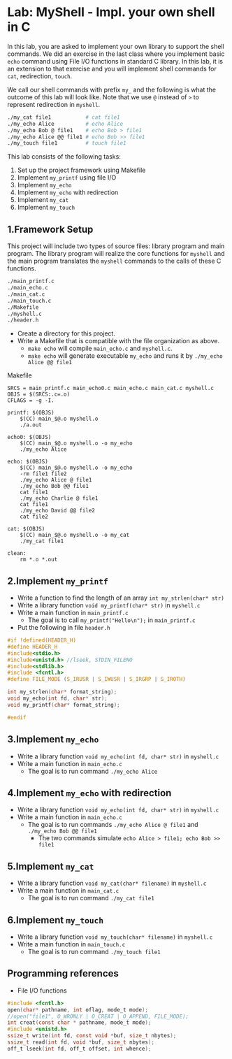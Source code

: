 Lab: MyShell - Impl. your own shell in C
===

In this lab, you are asked to implement your own library to support the shell commands. We did an exercise in the last class where you implement basic `echo` command using File I/O functions in standard C library. In this lab, it is an extension to that exercise and you will implement shell commands for `cat`, redirection, `touch`. 

We call our shell commands with prefix `my_` and the following is what the outcome of this lab will look like. Note that we use `@` instead of `>` to represent redirection in `myshell`.

```bash
./my_cat file1           # cat file1
./my_echo Alice          # echo Alice
./my_echo Bob @ file1    # echo Bob > file1
./my_echo Alice @@ file1 # echo Bob >> file1
./my_touch file1         # touch file1
```

This lab consists of the following tasks:

1. Set up the project framework using Makefile
2. Implement `my_printf` using file I/O
3. Implement `my_echo` 
4. Implement `my_echo` with redirection
5. Implement `my_cat`
6. Implement `my_touch`

1.Framework Setup
---

This project will include two types of source files: library program and main program. The library program will realize the core functions for `myshell` and the main program translates the `myshell` commands to the calls of these C functions.

```bash
./main_printf.c
./main_echo.c
./main_cat.c
./main_touch.c
./Makefile
./myshell.c
./header.h
```

- Create a directory for this project.
- Write a Makefile that is compatible with the file organization as above. 
    - `make echo` will compile `main_echo.c` and `myshell.c`.
    - `make echo` will generate executable `my_echo` and runs it by `./my_echo Alice @@ file1`

Makefile

```
SRCS = main_printf.c main_echo0.c main_echo.c main_cat.c myshell.c
OBJS = $(SRCS:.c=.o)
CFLAGS = -g -I.

printf: $(OBJS)
	$(CC) main_$@.o myshell.o 
	./a.out

echo0: $(OBJS)
	$(CC) main_$@.o myshell.o -o my_echo
	./my_echo Alice

echo: $(OBJS)
	$(CC) main_$@.o myshell.o -o my_echo
	-rm file1 file2
	./my_echo Alice @ file1
	./my_echo Bob @@ file1
	cat file1
	./my_echo Charlie @ file1
	cat file1
	./my_echo David @@ file2
	cat file2

cat: $(OBJS)
	$(CC) main_$@.o myshell.o -o my_cat
	./my_cat file1

clean:
	rm *.o *.out
```

2.Implement `my_printf` 
---

- Write a function to find the length of an array `int my_strlen(char* str)`
- Write a library function `void my_printf(char* str)` in `myshell.c`
- Write a main function in `main_printf.c`
    - The goal is to call `my_printf("Hello\n");` in  `main_printf.c`
- Put the following in file `header.h`

```c
#if !defined(HEADER_H)
#define HEADER_H
#include<stdio.h>
#include<unistd.h> //lseek, STDIN_FILENO
#include<stdlib.h>
#include <fcntl.h>
#define FILE_MODE (S_IRUSR | S_IWUSR | S_IRGRP | S_IROTH)

int my_strlen(char* format_string);
void my_echo(int fd, char* str);
void my_printf(char* format_string);

#endif
```

3.Implement `my_echo` 
---

- Write a library function `void my_echo(int fd, char* str)` in `myshell.c`
- Write a main function in `main_echo.c`
    - The goal is to run command `./my_echo Alice`

4.Implement `my_echo` with redirection
---

- Write a library function `void my_echo(int fd, char* str)` in `myshell.c`
- Write a main function in `main_echo.c`
    - The goal is to run commands `./my_echo Alice @ file1` and `./my_echo Bob @@ file1`
        - The two commands simulate `echo Alice > file1; echo Bob >> file1`

5.Implement `my_cat`
---

- Write a library function `void my_cat(char* filename)` in `myshell.c`
- Write a main function in `main_cat.c`
    - The goal is to run command `./my_cat file1`

6.Implement `my_touch`
---

- Write a library function `void my_touch(char* filename)` in `myshell.c`
- Write a main function in `main_touch.c`
    - The goal is to run command `./my_touch file1`

Programming references
---

- File I/O functions


```c
#include <fcntl.h>
open(char* pathname, int oflag, mode_t mode);
//open("file1", O_WRONLY | O_CREAT | O_APPEND, FILE_MODE);
int creat(const char * pathname, mode_t mode);
#include <unistd.h>
ssize_t write(int fd, const void *buf, size_t nbytes);
ssize_t read(int fd, void *buf, size_t nbytes);
off_t lseek(int fd, off_t offset, int whence);
```

